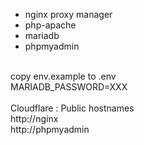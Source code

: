 - nginx proxy manager<br>
- php-apache<br>
- mariadb<br>
- phpmyadmin<br>
<br>
copy env.example to .env<br>
MARIADB_PASSWORD=XXX<br>
<br>
Cloudflare : Public hostnames<br>
http://nginx<br>
http://phpmyadmin<br>
